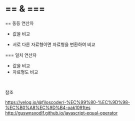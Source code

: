 # == & ===

==  동등 연산자

- 값을 비교

- 서로 다른 자료형이면 자료형을 변환하여 비교

=== 일치 연산자

- 값을 비교
- 자료형도 비교

<br>

참조

https://velog.io/@filoscoder/-%EC%99%80-%EC%9D%98-%EC%B0%A8%EC%9D%B4-oak1091tes
http://guswnsxodlf.github.io/javascript-equal-operator

